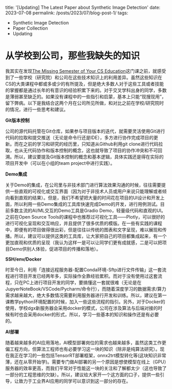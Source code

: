 title: '[Updating] The Latest Paper about Synthetic Image Detection'
date: 2023-07-08
permalink: /posts/2023/07/blog-post-1/
tags:
  - Synthetic Image Detection
  - Paper Collection
  - Updating

# 从学校到公司，那些我缺失的知识

我其实在发现[The Missing Semester of Your CS Education](https://missing-semester-cn.github.io/)这门课之前，就感受到了一些学校（研究院）和公司在这些技术知识上的利用差异。虽然这些知识在CS的大类课程中都或多或少的有所提及，但是绝大多数人对于这些工具或者技能的掌握都是通过长年的有意识的经验积累下来的。对于交叉学科出身的同学，多数是薄弱甚至缺乏的。如果没有课程中的一些指引和启蒙，基本上只能“现搜现用”，留下弊病。以下是我结合这两个月在公司所见所做，和对比之前在学校/研究院时的情况，进行一些思考和建议。

**Git版本控制**

公司的源代码托管在Git仓库，如果参与项目版本的迭代，就需要灵活使用Git进行代码的拉取和提交推送（无论是命令行还是IDE），多方进行协作完成项目的更新。而在之前的学习和研究的经历里，只知道从Github利用git clone进行代码拉取，也从无代码协作和版本控制的概念，这也就导致了项目的协作冲突和不可回溯。所以，建议要提及Git版本控制的概念和基本逻辑，具体实践还是得在实际的项目开发中（可以在小组的team project中进行实践）。

**Demo集成**

关于Demo的集成，在公司里与非技术部门进行算法效果沟通的时候，往往需要提供一些直观的可视化或交互界面（因为对于非技术人员或用户来说只能理解或者倾向看到直观的结果）。但是，我们不希望把大量的时间花在项目的UI设计和开发上面，所以利用一些Demo集成的工具库快速完成Demo的开发，进行用例测试。目前多数主流的AI/ML交互的Demo工具是Gradio Demo，轻量级代码和直观的UI。之前在Open Source Tools的课程中也推荐过可视化工具——Plotly，可以很好的进行可视化呈现和交互响应，并且提供了很多优质的模版。在一些有实践的课程中，即便有的项目做得很出彩，但是往往以传统的图表和文字呈现，难以展现和传播。所以，建议可以提供这类的工具库，让大家把自己的项目都集成起来，有一个更加直观和优质的呈现（我认为这样一是可以让同学们更有成就感，二是可以把项目Demo供别人体验，促进项目的传播和落地）。

**SSH/env/Docker**

时至今日，利用「连接远程服务器-配置Conda环境-Sftp进行文件传输」这一套流程进行项目开发已经两年多，实际操作全靠经验累积。而对于没有使用过这套流程，只在PC上进行项目开发的同学，要搞懂这一套就很难（无论是在JupyerNoteBook/VSCode/Pycharm/命令行），而随着深度学习的数据需求/算力需求越来越大，绝大多数情况需要利用服务器进行开发和训练。所以，建议在第一课教学python环境配置的时候，加入一些这些流程的指引。另外，对于Docker的使用，学校dgx新服务器会采用docker的模式，公司在涉及算法与后端对接的时候有时也会采用docker的形式，所以，学习一些基本的知识和操作还是有必要的。

**AI部署**

随着越来越多的AI应用落地，AI模型部署岗位的需求也越来越多，虽然这类工作更偏工程方向，但算法工程师也有必要学习这一块的知识（除非是纯算法研究）。现在我正在学习的一些包括TensorRT部署框架，onnx2trt模型转化等(这块知识非常薄，还在从零开始学)。需要专门做AI部署的另一个原因是想使模型在线上（GPU）服务器的效率更高，而我们平常对于性能这一块的关注和了解都太少（这也导致了一部分的工程思维的欠缺）。所以，建议给大家开一个这方面的口子，提供一些引导，让致力于工业界AI应用的同学可以意识到这一部分的存在。